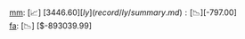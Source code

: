[mm](record/mm/summary.md): [📈] [$3446.60]  
[ly](record/ly/summary.md): [📉] [$-797.00]  
[fa](record/fa/summary.md): [📉] [$-893039.99]  
